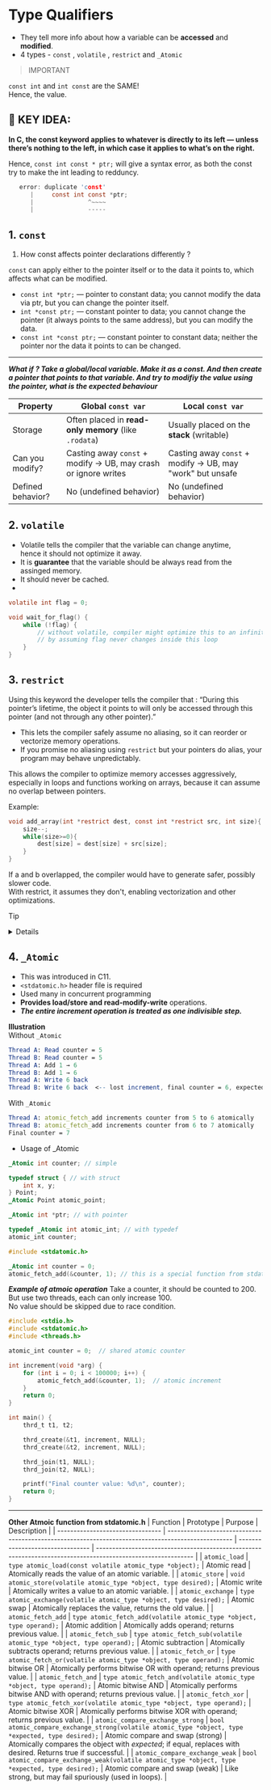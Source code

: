 # Type Qualifiers

- They tell more info about how a variable can be **accessed** and **modified**.
- 4 types - `const` , `volatile` , `restrict` and `_Atomic`

> IMPORTANT

`const int` and `int const` are the SAME!  
Hence, the value.

## 🧠 **KEY IDEA**:

**In C, the const keyword applies to whatever is directly to its left — unless there’s nothing to the left, in which case it applies to what’s on the right.**

Hence, `const int const * ptr;` will give a syntax error, as both the const try to make the int leading to redduncy.

```c
   error: duplicate 'const'
      |     const int const *ptr;
      |               ^~~~~
      |               -----
```

## 1. `const`
1. How const affects pointer declarations differently ?  

`const` can apply either to the pointer itself or to the data it points to, which affects what can be modified.
- `const int *ptr;` — pointer to constant data; you cannot modify the data via ptr, but you can change the pointer itself.
- `int *const ptr;` — constant pointer to data; you cannot change the pointer (it always points to the same address), but you can modify the data.
- `const int *const ptr;` — constant pointer to constant data; neither the pointer nor the data it points to can be changed.

<hr>

***What if ? Take a global/local variable. Make it as a const. And then create a pointer that points to that variable. And try to modifiy the value using the pointer, what is the expected behaviour*** 

| Property          | Global `const var`                                             | Local `const var`                                         |
| ----------------- | -------------------------------------------------------------- | --------------------------------------------------------- |
| Storage           | Often placed in **read-only memory** (like `.rodata`)          | Usually placed on the **stack** (writable)                |
| Can you modify?   | Casting away `const` + modify → UB, may crash or ignore writes | Casting away `const` + modify → UB, may "work" but unsafe |
| Defined behavior? | No (undefined behavior)                                        | No (undefined behavior)                                   |

## 2. `volatile`
- Volatile tells the compiler that the variable can change anytime,  
hence it should not optimize it away.
- It is **guarantee** that the variable should be always read from the assinged memory.
- It should never be cached.
- 
```c
volatile int flag = 0;

void wait_for_flag() {
    while (!flag) {
        // without volatile, compiler might optimize this to an infinite loop
        // by assuming flag never changes inside this loop
    }
}
```

## 3. `restrict`
Using this keyword the developer tells the compiler that : “During this pointer’s lifetime, the object it points to will only be accessed through this pointer (and not through any other pointer).”
- This lets the compiler safely assume no aliasing, so it can reorder or vectorize memory operations.
- If you promise no aliasing using `restrict` but your pointers do alias, your program may behave unpredictably.  

This allows the compiler to optimize memory accesses aggressively, especially in loops and functions working on arrays, because it can assume no overlap between pointers.

Example:
```c
void add_array(int *restrict dest, const int *restrict src, int size){
    size--;
    while(size>=0){
        dest[size] = dest[size] + src[size];
    }
}
```
If a and b overlapped, the compiler would have to generate safer, possibly slower code.  
With restrict, it assumes they don't, enabling vectorization and other optimizations.

Tip
<details>
with and without `restrict` this si how the assembly would have changed.

without `restrict`
```asm
.L3:
    movl    (%rsi,%rax,4), %edx  # load b[i]
    addl    %edx, (%rdi,%rax,4)  # add to a[i]
    addq    $1, %rax
    cmpq    %rcx, %rax
    jne     .L3

```

with `restrict` (could be vectorized)
```asm
    # Uses AVX instructions to load, add and store 8 ints at a time
    vmovdqu ymm0, ymmword ptr [rsi + rax*4]
    vpaddd ymm0, ymm0, ymmword ptr [rdi + rax*4]
    vmovdqu ymmword ptr [rdi + rax*4], ymm0

```
</details>

## 4. `_Atomic`
- This was introduced in C11.
- `<stdatomic.h>` header file is required
- Used many in concurrent programming
- **Provides load/store and read-modify-write** operations.
- ***The entire increment operation is treated as one indivisible step.***

**Illustration**  
Without `_Atomic`
```mathematica
Thread A: Read counter = 5
Thread B: Read counter = 5
Thread A: Add 1 → 6
Thread B: Add 1 → 6
Thread A: Write 6 back
Thread B: Write 6 back  <-- lost increment, final counter = 6, expected 7
```
With `_Atomic`
```mathematica
Thread A: atomic_fetch_add increments counter from 5 to 6 atomically
Thread B: atomic_fetch_add increments counter from 6 to 7 atomically
Final counter = 7

```
- Usage of _Atomic
```c
_Atomic int counter; // simple

typedef struct { // with struct
    int x, y;
} Point;
_Atomic Point atomic_point;

_Atomic int *ptr; // with pointer

typedef _Atomic int atomic_int; // with typedef
atomic_int counter;

```
```c
#include <stdatomic.h>

_Atomic int counter = 0;
atomic_fetch_add(&counter, 1); // this is a special function from stdatomic.h
```

***Example of atmoic operation***
Take a counter, it should be counted to 200.  
But use two threads, each can only increase 100.  
No value should be skipped due to race condition.  
```c
#include <stdio.h>
#include <stdatomic.h>
#include <threads.h>

atomic_int counter = 0;  // shared atomic counter

int increment(void *arg) {
    for (int i = 0; i < 100000; i++) {
        atomic_fetch_add(&counter, 1);  // atomic increment
    }
    return 0;
}

int main() {
    thrd_t t1, t2;

    thrd_create(&t1, increment, NULL);
    thrd_create(&t2, increment, NULL);

    thrd_join(t1, NULL);
    thrd_join(t2, NULL);

    printf("Final counter value: %d\n", counter);
    return 0;
}

```

<hr>

**Other Atmoic function from stdatomic.h**
| Function                         | Prototype                                                                                          | Purpose                          | Description                                                                                                  |
| -------------------------------- | -------------------------------------------------------------------------------------------------- | -------------------------------- | ------------------------------------------------------------------------------------------------------------ |
| `atomic_load`                    | `type atomic_load(const volatile atomic_type *object);`                                            | Atomic read                      | Atomically reads the value of an atomic variable.                                                            |
| `atomic_store`                   | `void atomic_store(volatile atomic_type *object, type desired);`                                   | Atomic write                     | Atomically writes a value to an atomic variable.                                                             |
| `atomic_exchange`                | `type atomic_exchange(volatile atomic_type *object, type desired);`                                | Atomic swap                      | Atomically replaces the value, returns the old value.                                                        |
| `atomic_fetch_add`               | `type atomic_fetch_add(volatile atomic_type *object, type operand);`                               | Atomic addition                  | Atomically adds operand; returns previous value.                                                             |
| `atomic_fetch_sub`               | `type atomic_fetch_sub(volatile atomic_type *object, type operand);`                               | Atomic subtraction               | Atomically subtracts operand; returns previous value.                                                        |
| `atomic_fetch_or`                | `type atomic_fetch_or(volatile atomic_type *object, type operand);`                                | Atomic bitwise OR                | Atomically performs bitwise OR with operand; returns previous value.                                         |
| `atomic_fetch_and`               | `type atomic_fetch_and(volatile atomic_type *object, type operand);`                               | Atomic bitwise AND               | Atomically performs bitwise AND with operand; returns previous value.                                        |
| `atomic_fetch_xor`               | `type atomic_fetch_xor(volatile atomic_type *object, type operand);`                               | Atomic bitwise XOR               | Atomically performs bitwise XOR with operand; returns previous value.                                        |
| `atomic_compare_exchange_strong` | `bool atomic_compare_exchange_strong(volatile atomic_type *object, type *expected, type desired);` | Atomic compare and swap (strong) | Atomically compares the object with *expected*; if equal, replaces with desired. Returns true if successful. |
| `atomic_compare_exchange_weak`   | `bool atomic_compare_exchange_weak(volatile atomic_type *object, type *expected, type desired);`   | Atomic compare and swap (weak)   | Like strong, but may fail spuriously (used in loops).                                                        |
